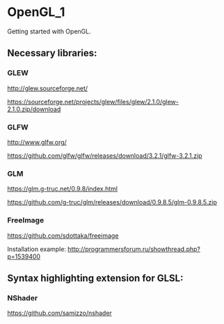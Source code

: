 # OpenGL_1

Getting started with OpenGL.

## Necessary libraries:
### GLEW
http://glew.sourceforge.net/

https://sourceforge.net/projects/glew/files/glew/2.1.0/glew-2.1.0.zip/download

### GLFW
http://www.glfw.org/

https://github.com/glfw/glfw/releases/download/3.2.1/glfw-3.2.1.zip

### GLM
https://glm.g-truc.net/0.9.8/index.html

https://github.com/g-truc/glm/releases/download/0.9.8.5/glm-0.9.8.5.zip

### FreeImage
https://github.com/sdottaka/freeimage


Installation example: http://programmersforum.ru/showthread.php?p=1539400

## Syntax highlighting extension for GLSL:
### NShader
https://github.com/samizzo/nshader
